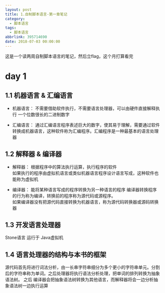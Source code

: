 ```yaml
---
layout: post
title: 1.自制脚本语言-第一章笔记
category: 
  - 脚本语言
tags: 
  - 脚本语言
abbrlink: 395714690
date: 2018-07-03 00:00:00
---
```

这是一个读两周自制脚本语言的笔记，然后立flag，这个月打算看完  

# day 1
## 1.1 机器语言 & 汇编语言

+ 机器语言： 不需要借助软件执行，不需要语言处理器，可以由硬件直接解释执行 一个位数很长的二进制数字

+ 汇编语言： 通过汇编语言程序表述巨大的数字，使其易于理解，需要通过软件转换成机器语言，这种软件称为汇编程序。汇编程序是一种最基本的语言处理器


## 1.2 解释器 & 编译器

+ 解释器： 根据程序中的算法执行运算，执行程序的软件  
如果执行的程序由虚拟机语言或类似机器语言程序设计语言写成，这种软件也能称为虚拟机

+ 编译器： 能将某种语言写成的程序转换为另一种语言的程序 
编译器转换程序的行为称为编译，转换前的程序称为源代码或源程序。  
如果编译器没有把源代码直接转换为机器语言，称为源代码转换器或源码转换器

## 1.3 开发语言处理器
Stone语言 运行于 Java虚拟机


## 1.4 语言处理器的结构与本书的框架

源代码首先将进行词法分析，由一长串字符串细分为多个更小的字符串单元。分割后的字符串称为单词。之后处理器将执行语法分析处理，把单词的排列转换为抽象语法树。 之后 编译器会把抽象语法树转换为其他语言，而解释器将会一边分析抽象语法树一边执行运算
